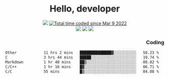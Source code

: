 # <div align='center' >Hello, developer</div>

<div align='center'>
  <a ><img src="https://img.shields.io/badge/dynamic/json?url=https%3A%2F%2Fapi.swo.moe%2Fstats%2Fgithub%2FFree-Aaron-Li&query=count&color=181717&label=GitHub&labelColor=282c34&logo=github&suffix=+follows&cacheSeconds=3600"></a>
  <a href="https://wakatime.com/@fe40087f-8eae-48dc-9950-ad0633db1591"><img src="https://wakatime.com/badge/user/fe40087f-8eae-48dc-9950-ad0633db1591.svg" alt="Total time coded since Mar 9 2022" /></a>
</div>
<div align='center'>
  <a><img src="https://img.shields.io/badge/Rookie-blue?style=plastic&logo=c&logoColor=blue&labelColor=F5B7DB"></a>
  <a><img src="https://img.shields.io/badge/Rookie-blue?style=plastic&logo=c%2B%2B&logoColor=blue&labelColor=F5B7DB"></a> 
  <a><img src="https://img.shields.io/badge/Rookie-blue?style=plastic&logo=python&logoColor=blue&labelColor=F5B7DB"></a> 
</div>

<div align='right'>
  <h3>Coding</h3>
</div>

<!--START_SECTION:waka-->

```txt
Other            11 hrs 2 mins   ██████████████▓░░░░░░░░░░   58.23 %
C                3 hrs 44 mins   █████░░░░░░░░░░░░░░░░░░░░   19.74 %
Markdown         1 hr 40 mins    ██▒░░░░░░░░░░░░░░░░░░░░░░   08.82 %
C/C++            1 hr 16 mins    █▓░░░░░░░░░░░░░░░░░░░░░░░   06.71 %
C/C              55 mins         █▒░░░░░░░░░░░░░░░░░░░░░░░   04.88 %
```

<!--END_SECTION:waka-->




